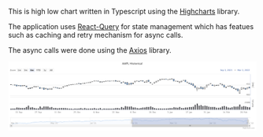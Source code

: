 This is high low chart written in Typescript using the [Highcharts](https://www.highcharts.com/) library.

The application uses [React-Query](https://tanstack.com/query/v4/?from=reactQueryV3&original=https://react-query-v3.tanstack.com/) for state management which has featues such as caching and retry mechanism for async calls.

The async calls were done using the [Axios](https://axios-http.com/docs/intro) library.

![high-low-chart.png](https://github.com/madhavms/high-low-chart/blob/master/images/high-low-chart.png)